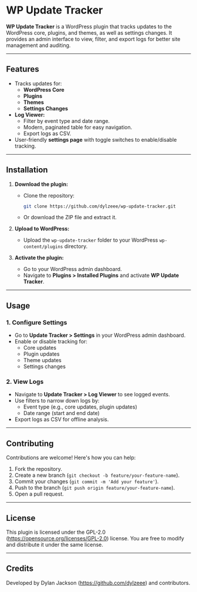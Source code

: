 # WP Update Tracker

**WP Update Tracker** is a WordPress plugin that tracks updates to the WordPress core, plugins, and themes, as well as settings changes. It provides an admin interface to view, filter, and export logs for better site management and auditing.

---

## Features

- Tracks updates for:
  - **WordPress Core**
  - **Plugins**
  - **Themes**
  - **Settings Changes**
- **Log Viewer:**
  - Filter by event type and date range.
  - Modern, paginated table for easy navigation.
  - Export logs as CSV.
- User-friendly **settings page** with toggle switches to enable/disable tracking.

---

## Installation

1. **Download the plugin:**

   - Clone the repository:
     ```bash
     git clone https://github.com/dylzeee/wp-update-tracker.git
     ```
   - Or download the ZIP file and extract it.

2. **Upload to WordPress:**

   - Upload the `wp-update-tracker` folder to your WordPress `wp-content/plugins` directory.

3. **Activate the plugin:**
   - Go to your WordPress admin dashboard.
   - Navigate to **Plugins > Installed Plugins** and activate **WP Update Tracker**.

---

## Usage

### **1. Configure Settings**

- Go to **Update Tracker > Settings** in your WordPress admin dashboard.
- Enable or disable tracking for:
  - Core updates
  - Plugin updates
  - Theme updates
  - Settings changes

### **2. View Logs**

- Navigate to **Update Tracker > Log Viewer** to see logged events.
- Use filters to narrow down logs by:
  - Event type (e.g., core updates, plugin updates)
  - Date range (start and end date)
- Export logs as CSV for offline analysis.

---

## Contributing

Contributions are welcome! Here's how you can help:

1. Fork the repository.
2. Create a new branch (`git checkout -b feature/your-feature-name`).
3. Commit your changes (`git commit -m 'Add your feature'`).
4. Push to the branch (`git push origin feature/your-feature-name`).
5. Open a pull request.

---

## License

This plugin is licensed under the GPL-2.0 (https://opensource.org/licenses/GPL-2.0) license. You are free to modify and distribute it under the same license.

---

## Credits

Developed by Dylan Jackson (https://github.com/dylzeee) and contributors.
